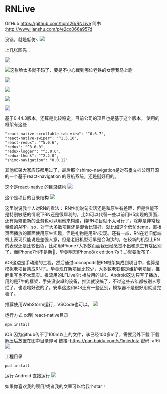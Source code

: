 # RNLive

GitHub:https://github.com/tion126/RNLive
简书 :http://www.jianshu.com/p/e2cc066a957d

没错，就是低仿~
![](http://upload-images.jianshu.io/upload_images/1857365-fee6703d58393b35.png?imageMogr2/auto-orient/strip%7CimageView2/2/w/1240)

上几张图先：

![](http://upload-images.jianshu.io/upload_images/1857365-80035958e82bc8e2.png?imageMogr2/auto-orient/strip%7CimageView2/2/w/1240)


![这张脸太多就不码了，要是不小心截到哪位老铁的女票我马上删](http://upload-images.jianshu.io/upload_images/1857365-0f59bd2303314965.png?imageMogr2/auto-orient/strip%7CimageView2/2/w/1240)


![](http://upload-images.jianshu.io/upload_images/1857365-d168c423109d9c22.png?imageMogr2/auto-orient/strip%7CimageView2/2/w/1240)


![](http://upload-images.jianshu.io/upload_images/1857365-583357d902a87096.png?imageMogr2/auto-orient/strip%7CimageView2/2/w/1240)


![](http://upload-images.jianshu.io/upload_images/1857365-fa16285ed6603645.gif?imageMogr2/auto-orient/strip)


![](http://upload-images.jianshu.io/upload_images/1857365-89f6a13fbc4338b2.png?imageMogr2/auto-orient/strip%7CimageView2/2/w/1240)

基于0.44.3版本，还算是比较稳定。目前公司的项目也是基于这个版本。
使用的框架有这些
```
"react-native-scrollable-tab-view": "^0.6.7",
"react-native-swiper": "^1.5.10",
"react-redux": "^5.0.6",
"redux": "^3.6.0",
"redux-logger": "^3.0.6",
"redux-thunk": "^2.2.0",
"shimo-navigation": "0.0.12"
```
其他框架大家应该都用过了，最后那个shimo-navigation是对石墨文档公司开源的一个基于react-navigation 的导航系统，还是挺好用的。

这个是react-native 的目录结构
![](http://upload-images.jianshu.io/upload_images/1857365-45a17caa08da6b5f.png?imageMogr2/auto-orient/strip%7CimageView2/2/w/1240)

这个是项目的目录结构
![](http://upload-images.jianshu.io/upload_images/1857365-60823d0fa9f49ff9.png?imageMogr2/auto-orient/strip%7CimageView2/2/w/1240)

这里说说我个人对RN的看法：
     RN性能说句实话还是和原生有差距，但是性能不是特别敏感的情况下RN还是很犀利的。比如可以代替一些以前用H5实现的页面，还有频繁更新的业务也可以用他来构建，纯RN项目就不太可行了，除非是非常轻量级的APP。so，对于大多数项目还是混合比较好，就比如这个低仿demo，直播页面播放的画面使用原生实现，但是礼物是用RN实现。还有一点，RN在老旧低端机上表现只能说是差强人意，但是老旧机型迟早是会淘汰的，在较新的机型上RN的表现还是比较出色，比如用iPhone7大多数页面我已经感觉不出和原生有啥区别了，而iPhone7也不是新🐔，毕竟明天iPhone8(x edition 7s ?...)就要发布了。

iOS这边是手动建的工程，然后通过cocoapods把RN框架集成到项目中，也算是模拟老项目集成RN了。毕竟现在新项目比较少，大多数老铁都是维护老项目，推翻重写也不太现实。推流用的LFLiveKit  播放用的IJK。Android这边只写了播放，用的是7牛的框架，手头没安卓的设备，推流就没搞了，不过这些去年都被别人写烂了，也没啥好说的了。安卓这边和iOS还有一些区别，模拟器不是很好用就没完善了。

推荐使用WebStorm运行，VSCode也可以。
![](http://upload-images.jianshu.io/upload_images/1857365-d2d66da2e051967b.png?imageMogr2/auto-orient/strip%7CimageView2/2/w/1240)

运行方式
cd到 react-native目录
```
npm install
```
iOS
因为github传不了100m以上的文件，ijk已经100多m了，需要另外下载
下载解压后放置在图中目录即可
链接: https://pan.baidu.com/s/1miedota 密码: af6i
![](http://upload-images.jianshu.io/upload_images/1857365-7cc7ead29526535f.png?imageMogr2/auto-orient/strip%7CimageView2/2/w/1240)


工程目录
```
pod install
```

运行
Android
直接运行
![](http://upload-images.jianshu.io/upload_images/1857365-a2c8c0260e5b3e18.png?imageMogr2/auto-orient/strip%7CimageView2/2/w/1240)

如果你喜欢我的项目/或者我的文章可以给我个star！

